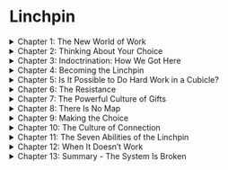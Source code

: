 <!--style>
o { color: Orange }
</style-->
# Linchpin

<details>
<summary>Chapter 1: The New World of Work</summary>

- <o>Main Ideas</o>
  - The factory model of labor has collapsed; the future belongs to those who create and connect.
  - Bureaucratic roles no longer offer security or significance.
  - Leadership, emotional labor, and innovation are now indispensable qualities.
- <o>Summary</o>
  - This chapter critiques the outdated systems of work that value compliance over creativity. The shift in the economy demands individuals who can navigate uncertainty and provide value beyond mere efficiency. Organizations must now embrace human-centric values and empower linchpins who bring originality and innovation.
- <o>Key Quotes</o>
  - "In a world that relentlessly races to the bottom, you lose if you also race to the bottom."
  - "Factories created productivity, and productivity produced profits. It was fun while it lasted—for the factory owners."
- <o>Actionable Insights</o>
  - Audit your workplace to identify opportunities for innovation and creativity.
  - Avoid being a cog in the machine; focus on developing human-centered skills.
  - Advocate for a culture of autonomy and emotional labor in your organization.
</details>

<details>
<summary>Chapter 2: Thinking About Your Choice</summary>

- <o>Main Ideas</o>
  - The decision to become a linchpin is not passive; it requires deliberate choice and action.
  - Choosing to stand out can be challenging but is ultimately rewarding.
  - Risk and fear are inevitable parts of doing meaningful work.
- <o>Summary</o>
  - This chapter highlights the importance of intentionality in becoming indispensable. It emphasizes that making the choice to lead, innovate, and contribute uniquely often involves overcoming significant fears and doubts. Success as a linchpin requires courage and a willingness to embrace uncertainty.
- <o>Key Quotes</o>
  - "The only thing worse than being talked about is not being talked about."
  - "Courage is the foundation for all meaningful work."
- <o>Actionable Insights</o>
  - Reflect on your fears and what holds you back from making bold decisions.
  - Develop a plan to embrace risks that align with your personal and professional goals.
  - Take small steps each day toward the choice to contribute uniquely and authentically.

</details>

<details>
<summary>Chapter 3: Indoctrination: How We Got Here</summary>

- <o>Main Ideas</o>
  - Society trains individuals to fit into systems, discouraging creativity and independence.
  - Schools and workplaces are designed to create compliant workers, not leaders or innovators.
  - The system is deeply ingrained, but individuals have the power to break free.
- <o>Summary</o>
  - This chapter examines the historical and societal forces that have conditioned individuals to follow rules and avoid standing out. Seth Godin argues that traditional education and employment models prioritize obedience over creativity, leaving people ill-equipped for the demands of the modern world. However, the chapter encourages readers to recognize this conditioning and challenge it by choosing to break free and create meaningful work.
- <o>Key Quotes</o>
  - "Our culture has spent a century marketing to you, brainwashing you into believing that you are not capable of making a difference."
  - "You’ve been sold on compliance, but the real opportunity is in artistry."
- <o>Actionable Insights</o>
  - Identify areas where societal expectations have limited your creativity or ambition.
  - Challenge the norms and routines in your personal and professional life that prioritize compliance over innovation.
  - Take steps to build confidence in your ability to contribute uniquely and meaningfully.

</details>

<details>
<summary>Chapter 4: Becoming the Linchpin</summary>

- <o>Main Ideas</o>
  - A linchpin is someone who brings unique, indispensable value to their organization.
  - Emotional labor and creativity are key traits of a linchpin.
  - Becoming indispensable requires consistent effort and commitment to excellence.
- <o>Summary</o>
  - This chapter delves into what it means to become a linchpin and the qualities that define these individuals. Linchpins are the glue that holds organizations together, not through compliance, but through innovation and emotional labor. Godin emphasizes that anyone can become a linchpin by embracing their unique talents and striving to make an impact every day.
- <o>Key Quotes</o>
  - "Linchpins are the essential building blocks of great organizations."
  - "Emotional labor is the work of making a connection when it’s not easy."
- <o>Actionable Insights</o>
  - Identify your unique strengths and how they can add value to your work.
  - Focus on building meaningful relationships through emotional labor.
  - Commit to continuous self-improvement to ensure you remain indispensable.

</details>

<details>
<summary>Chapter 5: Is It Possible to Do Hard Work in a Cubicle?</summary>

- <o>Main Ideas</o>
  - Hard work doesn’t just mean physical or repetitive tasks; it involves creativity and emotional labor.
  - The structure of a traditional office environment can stifle creativity.
  - Overcoming this requires a shift in mindset and approach to work.
- <o>Summary</o>
  - This chapter challenges the notion that meaningful work cannot happen in traditional office settings. While acknowledging the constraints of the cubicle, Godin emphasizes that individuals can still find ways to contribute creatively and make a significant impact. The key lies in adopting a mindset that prioritizes emotional labor and innovation over mere compliance.
- <o>Key Quotes</o>
  - "Your work is your art; the setting doesn’t define it, you do."
  - "Hard work is about risk, creativity, and pushing the envelope."
- <o>Actionable Insights</o>
  - Redefine what hard work means to you, focusing on creativity and contribution.
  - Find ways to innovate and add value even within a structured office environment.
  - Seek opportunities to collaborate and connect with others to enhance your impact.

</details>

<details>
<summary>Chapter 6: The Resistance</summary>

- <o>Main Ideas</o>
  - Resistance is the internal force that creates fear, self-doubt, and hesitation.
  - Everyone experiences resistance, but successful people learn to overcome it.
  - Facing resistance is a necessary part of doing meaningful work.
- <o>Summary</o>
  - Godin explains the concept of resistance and how it manifests in self-doubt, procrastination, and fear of failure. He emphasizes that resistance is natural but should not be an excuse for inaction. Instead, it should be seen as a signal that you’re on the path to meaningful work.
- <o>Key Quotes</o>
  - "Resistance will fight you every step of the way, but that’s how you know it’s worth it."
  - "The hard part is showing up; the resistance wants you to stay home."
- <o>Actionable Insights</o>
  - Recognize when resistance is holding you back and confront it head-on.
  - Develop strategies to push through self-doubt, such as setting small, achievable goals.
  - Use resistance as a compass to identify opportunities for growth and impact.

</details>

<details>
<summary>Chapter 7: The Powerful Culture of Gifts</summary>

- <o>Main Ideas</o>
  - Giving without expecting immediate rewards fosters trust and connection.
  - True generosity builds a culture of reciprocity and long-term relationships.
  - Successful linchpins understand the value of emotional and creative gifts.
- <o>Summary</o>
  - This chapter explores the importance of a gift-giving mindset in building professional and personal relationships. Godin emphasizes that giving freely—whether ideas, support, or effort—creates a culture of trust and connection. Linchpins thrive by being generous with their emotional and intellectual contributions, which sets them apart in any organization.
- <o>Key Quotes</o>
  - "The act of giving without strings is the essence of what makes you indispensable."
  - "A gift is the transfer of emotional labor, a connection that can’t be bought or sold."
- <o>Actionable Insights</o>
  - Practice generosity by offering help, ideas, or support without expecting anything in return.
  - Look for opportunities to contribute beyond your formal responsibilities.
  - Cultivate relationships based on trust and mutual appreciation rather than transactional exchanges.

</details>

<details>
<summary>Chapter 8: There Is No Map</summary>

- <o>Main Ideas</o>
  - Success as a linchpin involves navigating uncharted territory without a clear roadmap.
  - The fear of the unknown often deters people from taking bold steps.
  - Creating your own path requires courage and a willingness to experiment.
- <o>Summary</o>
  - Godin challenges the reader to embrace the uncertainty that comes with doing meaningful work. The absence of a clear path is not a limitation but an opportunity to innovate and lead. By stepping into the unknown, linchpins demonstrate their value and inspire others to follow their lead.
- <o>Key Quotes</o>
  - "If there was a map, there’d be no need for linchpins."
  - "The most exciting work comes from those who are willing to create their own maps."
- <o>Actionable Insights</o>
  - Embrace uncertainty and view it as a chance to innovate.
  - Take calculated risks to forge new paths in your career or personal life.
  - Resist the urge to follow predefined rules and instead create your own framework for success.

</details>

<details>
<summary>Chapter 9: Making the Choice</summary>

- <o>Main Ideas</o>
  - Choosing to be a linchpin is a conscious decision that requires commitment.
  - The path of least resistance often leads to mediocrity.
  - True success comes from stepping up and embracing responsibility.
- <o>Summary</o>
  - This chapter emphasizes that becoming a linchpin is not accidental but the result of a deliberate choice. Godin encourages readers to reject complacency and actively pursue opportunities to lead, create, and contribute. It is a reminder that the journey to becoming indispensable starts with a single, intentional decision.
- <o>Key Quotes</o>
  - "You can either fit in or stand out. The choice is yours."
  - "The opportunity to lead is always within reach, but only if you choose to take it."
- <o>Actionable Insights</o>
  - Reflect on the choices you make daily and how they align with your long-term goals.
  - Commit to stepping out of your comfort zone and taking on more responsibility.
  - Develop a mindset that prioritizes growth and contribution over safety and familiarity.

</details>

<details>
<summary>Chapter 10: The Culture of Connection</summary>

- <o>Main Ideas</o>
  - Building strong connections is essential for becoming a linchpin.
  - Emotional labor is the foundation of meaningful relationships.
  - Linchpins are catalysts for trust and collaboration within their organizations.
- <o>Summary</o>
  - Godin highlights the importance of connection in creating value as a linchpin. By investing in relationships and practicing emotional labor, individuals can foster a culture of trust and collaboration. This chapter underscores that relationships, not just skills, are key to long-term success.
- <o>Key Quotes</o>
  - "Connection is the glue that holds great organizations together."
  - "Emotional labor is the work of creating connection, even when it’s hard."
- <o>Actionable Insights</o>
  - Prioritize building authentic relationships in your workplace and community.
  - Invest time in understanding and empathizing with others’ needs and perspectives.
  - Use your influence to create a collaborative and supportive environment.

</details>

<details>
<summary>Chapter 11: The Seven Abilities of the Linchpin</summary>

- <o>Main Ideas</o>
  - Linchpins possess a unique set of skills that make them indispensable.
  - These abilities include creativity, leadership, decision-making, and emotional intelligence.
  - Mastering these skills requires dedication and continuous self-improvement.
- <o>Summary</o>
  - This chapter outlines the key abilities that define a linchpin; these include providing a unique interface between members of the organization, delivering unique creativity, managing a situation or organization of great complexity, leading customers, inspiring staff, providing deep domain knowledge, and possessing a unique talent. Godin explains that these skills are not innate but can be developed through practice and persistence. By cultivating these abilities, individuals position themselves as irreplaceable assets to their organizations.
- <o>Key Quotes</o>
  - "A linchpin brings their whole self to work, leveraging their unique skills to create value."
  - "Mastery is not about perfection; it’s about persistence and growth."
- <o>Actionable Insights</o>
  - Identify which of the seven abilities you excel in and which need improvement.
  - Set specific goals to develop the skills that will enhance your value as a linchpin.
  - Continuously seek feedback and learning opportunities to refine your abilities.

</details>

<details>
<summary>Chapter 12: When It Doesn’t Work</summary>

- <o>Main Ideas</o>
  - Failure is an inevitable part of taking risks and pursuing meaningful work.
  - The fear of failure often prevents people from trying.
  - Learning from setbacks is essential for growth and success.
- <o>Summary</o>
  - Godin addresses the challenges and failures that come with striving to become a linchpin. He reassures readers that setbacks are not signs of inadequacy but opportunities for growth. This chapter encourages resilience and emphasizes the importance of learning from mistakes to improve and adapt.
- <o>Key Quotes</o>
  - "Failure is not the opposite of success; it’s a stepping stone."
  - "The only real failure is not trying at all."
- <o>Actionable Insights</o>
  - Reframe failure as a learning opportunity rather than a personal flaw.
  - Develop strategies to bounce back from setbacks and maintain momentum.
  - Use failures to identify areas for improvement and refine your approach.

</details>

<details>
<summary>Chapter 13: Summary - The System Is Broken</summary>

- <o>Main Ideas</o>
  - The traditional system of work is outdated and no longer serves individuals or organizations.
  - Success in the modern world requires innovation, creativity, and emotional labor.
  - Linchpins are the key to transforming broken systems into thriving ecosystems.
- <o>Summary</o>
  - This chapter concludes the book by summarizing the key arguments: the old ways of working are obsolete, and the future belongs to those who dare to stand out. Godin reiterates that linchpins are the driving force behind meaningful change, emphasizing that anyone can choose to become indispensable. The responsibility to lead, create, and connect lies with each individual.
- <o>Key Quotes</o>
  - "The system is broken, but you have the power to change it."
  - "Be the linchpin that holds everything together and inspires others to do the same."
- <o>Actionable Insights</o>
  - Take ownership of your role in transforming outdated systems in your workplace.
  - Continuously seek opportunities to innovate and add value.
  - Inspire others to embrace creativity and connection by leading by example.
</details>
